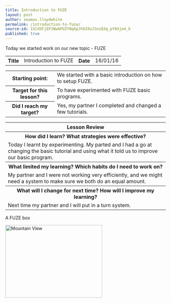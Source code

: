 ```yaml
---
title: Introduction to FUZE
layout: post
author: seamus.lloydwhite
permalink: /introduction-to-fuze/
source-id: 1SCdSFjEP1NwbPUZYNqXpJhbI8uJSnzQ3q_pY6Xje4_k
published: true
---
```

Today we started work on our new topic - FUZE

<table>
  <tr>
    <th>Title</th>
    <td>Introduction to FUZE</td>
    <th>Date</th>
    <td>16/01/16</td>
  </tr>
</table>


<table>
  <tr>
    <th>Starting point:</th>
    <td>We started with a basic introduction on how to setup FUZE.</td>
  </tr>
  <tr>
    <th>Target for this lesson?</th>
    <td>To have experimented with FUZE basic programs.</td>
  </tr>
  <tr>
    <th>Did I reach my target? </th>
    <td> Yes, my partner I completed and changed a few tutorials.</td>
  </tr>
</table>


<table>
  <tr>
    <th>Lesson Review</th>
  </tr>
  <tr>
    <th>How did I learn? What strategies were effective? </th>
  </tr>
  <tr>
    <td>Today I learnt by experimenting. My parted and I had a go at changing the basic tutorial and using what it told us to improve our basic program.</td>
  </tr>
  <tr>
    <th>What limited my learning? Which habits do I need to work on? </th>
  </tr>
  <tr>
    <td>My partner and I were not working very efficiently, and we might need a system to make sure we both do an equal amount.</td>
  </tr>
  <tr>
    <th>What will I change for next time? How will I improve my learning?</th>
  </tr>
  <tr>
    <td> Next time my partner and I will put in a turn system.</td>
  </tr>
</table>

A FUZE box
<html>
<body>

<img src="http://3.bp.blogspot.com/-ff2hxZ0GjNc/VMK4kgaTNoI/AAAAAAAAEQw/CobMXhxqZMU/s1600/FUZE_T2_AB_Med-e1405701451348.png" alt="Mountain View" style="width:304px;height:228px;">

</body>
</html>
